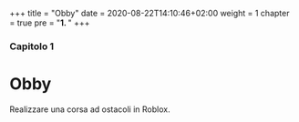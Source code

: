 +++
title = "Obby"
date = 2020-08-22T14:10:46+02:00
weight = 1
chapter = true
pre = "<b>1. </b>"
+++

### Capitolo 1

# Obby

Realizzare una corsa ad ostacoli in Roblox.

